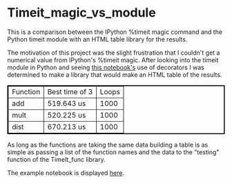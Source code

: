 Timeit_magic_vs_module
======================

This is a comparison between the IPython %timeit magic command and the Python timeit module with an HTML table library for the results.

The motivation of this project was the slight frustration that I couldn't get a numerical value from IPython's %timeit magic.
After looking into the timeit module in Python and seeing [this notebook's](http://nbviewer.ipython.org/837630cc64bc258a2a7a) use of decorators
I was determined to make a library that would make an HTML table of the results.

<html>
<table border="2" style="border:2px solid black;border-collapse:collapse;">
<tr><td>Function</td><td>Best time of 3</td><td>Loops</td></tr>
        <tr><td>add</td><td>519.643 us</td><td>1000</td></tr>
        <tr><td>mult</td><td>520.225 us</td><td>1000</td></tr>
        <tr><td>dist</td><td>670.213 us</td><td>1000</td></tr>
       </table>
</html>


As long as the functions are taking the same data building a table is as simple as passing a list of the function names and 
the data to the "testing" function of the TimeIt_func library.

The example notebook is displayed [here](http://nbviewer.ipython.org/urls/github.com/damontallen/Timeit_magic_vs_module/raw/master/timeit_magic_vs_timeit_module.ipynb).
